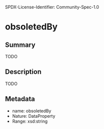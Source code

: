 SPDX-License-Identifier: Community-Spec-1.0

# obsoletedBy

## Summary

TODO

## Description

TODO

## Metadata

- name: obsoletedBy
- Nature: DataProperty
- Range: xsd:string
